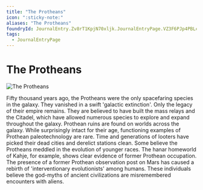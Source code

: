 ```yaml
---
title: "The Protheans"
icon: ":sticky-note:"
aliases: "The Protheans"
foundryId: JournalEntry.Zv8rT1KpjN70xljk.JournalEntryPage.VZ3F6PJp4PBLc2YZ
tags:
  - JournalEntryPage
---
```


# The Protheans
![The Protheans](../../../src/assets/media/protheans.png)

Fifty thousand years ago, the Protheans were the only spacefaring species in the galaxy. They vanished in a swift 'galactic extinction'. Only the legacy of their empire remains. They are believed to have built the mass relays and the Citadel, which have allowed numerous species to explore and expand throughout the galaxy.  Prothean ruins are found on worlds across the galaxy. While surprisingly intact for their age, functioning examples of Prothean paleotechnology are rare. Time and generations of looters have picked their dead cities and derelict stations clean.  Some believe the Protheans meddled in the evolution of younger races. The hanar homeworld of Kahje, for example, shows clear evidence of former Prothean occupation. The presence of a former Prothean observation post on Mars has caused a rebirth of 'interventionary evolutionists' among humans. These individuals believe the god-myths of ancient civilizations are misremembered encounters with aliens.
